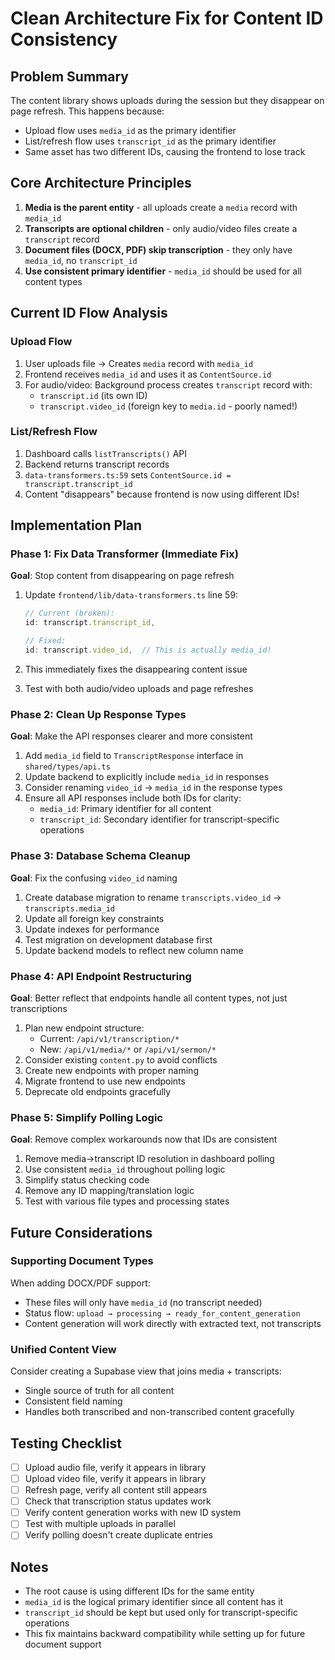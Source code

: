 # Clean Architecture Fix for Content ID Consistency

## Problem Summary
The content library shows uploads during the session but they disappear on page refresh. This happens because:
- Upload flow uses `media_id` as the primary identifier
- List/refresh flow uses `transcript_id` as the primary identifier  
- Same asset has two different IDs, causing the frontend to lose track

## Core Architecture Principles
1. **Media is the parent entity** - all uploads create a `media` record with `media_id`
2. **Transcripts are optional children** - only audio/video files create a `transcript` record
3. **Document files (DOCX, PDF) skip transcription** - they only have `media_id`, no `transcript_id`
4. **Use consistent primary identifier** - `media_id` should be used for all content types

## Current ID Flow Analysis

### Upload Flow
1. User uploads file → Creates `media` record with `media_id`
2. Frontend receives `media_id` and uses it as `ContentSource.id`
3. For audio/video: Background process creates `transcript` record with:
   - `transcript.id` (its own ID)
   - `transcript.video_id` (foreign key to `media.id` - poorly named!)

### List/Refresh Flow  
1. Dashboard calls `listTranscripts()` API
2. Backend returns transcript records
3. `data-transformers.ts:59` sets `ContentSource.id = transcript.transcript_id`
4. Content "disappears" because frontend is now using different IDs!

## Implementation Plan

### Phase 1: Fix Data Transformer (Immediate Fix)
**Goal**: Stop content from disappearing on page refresh

1. Update `frontend/lib/data-transformers.ts` line 59:
   ```typescript
   // Current (broken):
   id: transcript.transcript_id,
   
   // Fixed:
   id: transcript.video_id,  // This is actually media_id!
   ```

2. This immediately fixes the disappearing content issue
3. Test with both audio/video uploads and page refreshes

### Phase 2: Clean Up Response Types
**Goal**: Make the API responses clearer and more consistent

1. Add `media_id` field to `TranscriptResponse` interface in `shared/types/api.ts`
2. Update backend to explicitly include `media_id` in responses
3. Consider renaming `video_id` → `media_id` in the response types
4. Ensure all API responses include both IDs for clarity:
   - `media_id`: Primary identifier for all content
   - `transcript_id`: Secondary identifier for transcript-specific operations

### Phase 3: Database Schema Cleanup
**Goal**: Fix the confusing `video_id` naming

1. Create database migration to rename `transcripts.video_id` → `transcripts.media_id`
2. Update all foreign key constraints
3. Update indexes for performance
4. Test migration on development database first
5. Update backend models to reflect new column name

### Phase 4: API Endpoint Restructuring  
**Goal**: Better reflect that endpoints handle all content types, not just transcriptions

1. Plan new endpoint structure:
   - Current: `/api/v1/transcription/*`
   - New: `/api/v1/media/*` or `/api/v1/sermon/*`
2. Consider existing `content.py` to avoid conflicts
3. Create new endpoints with proper naming
4. Migrate frontend to use new endpoints
5. Deprecate old endpoints gracefully

### Phase 5: Simplify Polling Logic
**Goal**: Remove complex workarounds now that IDs are consistent

1. Remove media→transcript ID resolution in dashboard polling
2. Use consistent `media_id` throughout polling logic
3. Simplify status checking code
4. Remove any ID mapping/translation logic
5. Test with various file types and processing states

## Future Considerations

### Supporting Document Types
When adding DOCX/PDF support:
- These files will only have `media_id` (no transcript needed)
- Status flow: `upload → processing → ready_for_content_generation`
- Content generation will work directly with extracted text, not transcripts

### Unified Content View
Consider creating a Supabase view that joins media + transcripts:
- Single source of truth for all content
- Consistent field naming
- Handles both transcribed and non-transcribed content gracefully

## Testing Checklist
- [ ] Upload audio file, verify it appears in library
- [ ] Upload video file, verify it appears in library  
- [ ] Refresh page, verify all content still appears
- [ ] Check that transcription status updates work
- [ ] Verify content generation works with new ID system
- [ ] Test with multiple uploads in parallel
- [ ] Verify polling doesn't create duplicate entries

## Notes
- The root cause is using different IDs for the same entity
- `media_id` is the logical primary identifier since all content has it
- `transcript_id` should be kept but used only for transcript-specific operations
- This fix maintains backward compatibility while setting up for future document support